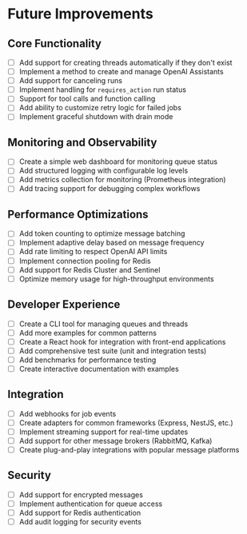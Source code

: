 # Future Improvements

## Core Functionality

- [ ] Add support for creating threads automatically if they don't exist
- [ ] Implement a method to create and manage OpenAI Assistants
- [ ] Add support for canceling runs
- [ ] Implement handling for `requires_action` run status
- [ ] Support for tool calls and function calling
- [ ] Add ability to customize retry logic for failed jobs
- [ ] Implement graceful shutdown with drain mode

## Monitoring and Observability

- [ ] Create a simple web dashboard for monitoring queue status
- [ ] Add structured logging with configurable log levels
- [ ] Add metrics collection for monitoring (Prometheus integration)
- [ ] Add tracing support for debugging complex workflows

## Performance Optimizations

- [ ] Add token counting to optimize message batching
- [ ] Implement adaptive delay based on message frequency
- [ ] Add rate limiting to respect OpenAI API limits
- [ ] Implement connection pooling for Redis
- [ ] Add support for Redis Cluster and Sentinel
- [ ] Optimize memory usage for high-throughput environments

## Developer Experience

- [ ] Create a CLI tool for managing queues and threads
- [ ] Add more examples for common patterns
- [ ] Create a React hook for integration with front-end applications
- [ ] Add comprehensive test suite (unit and integration tests)
- [ ] Add benchmarks for performance testing
- [ ] Create interactive documentation with examples

## Integration

- [ ] Add webhooks for job events
- [ ] Create adapters for common frameworks (Express, NestJS, etc.)
- [ ] Implement streaming support for real-time updates
- [ ] Add support for other message brokers (RabbitMQ, Kafka)
- [ ] Create plug-and-play integrations with popular message platforms

## Security

- [ ] Add support for encrypted messages
- [ ] Implement authentication for queue access
- [ ] Add support for Redis authentication
- [ ] Add audit logging for security events 